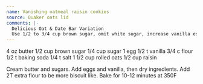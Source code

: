 ```yaml
---
name: Vanishing oatmeal raisin cookies
source: Quaker oats lid
comments: |-
  Delicious Oat & Date Bar Variation
  Use 1/2 to 3/4 cup brown sugar, omit white sugar, increase vanilla essence to 1 t and 1 cup chopped dates instead of 1/2 cup raisins.  Place in a  greased  bar tray.  Cook for 18 minutes and cut into bars while warm.
---
```


4 oz butter
1/2 cup brown sugar
1/4 cup sugar
1 egg
1/2 t vanilla
3/4 c flour
1/2 t baking soda
1/4 t salt
1 1/2 cup rolled oats
1/2 cup raisin

Cream butter and sugars.  Add eggs and vanilla, then dry ingredients.  Add 2T extra flour to be more biscuit like.  Bake for 10-12 minutes at 350F

